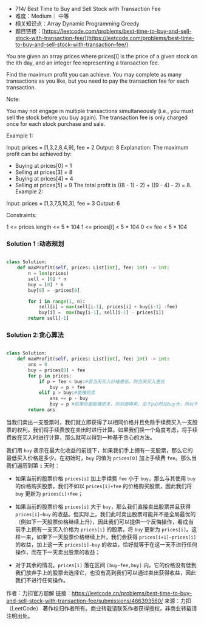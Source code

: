 * 714/ Best Time to Buy and Sell Stock with Transaction Fee
* 难度：Medium｜ 中等
* 相关知识点：Array Dynamic Programming Greedy
* 题目链接：[https://leetcode.com/problems/best-time-to-buy-and-sell-stock-with-transaction-fee/](https://leetcode.com/problems/best-time-to-buy-and-sell-stock-with-transaction-fee/)

You are given an array prices where prices[i] is the price of a given stock on the ith day, and an integer fee representing a transaction fee.

Find the maximum profit you can achieve. You may complete as many transactions as you like, but you need to pay the transaction fee for each transaction.

Note:

You may not engage in multiple transactions simultaneously (i.e., you must sell the stock before you buy again).
The transaction fee is only charged once for each stock purchase and sale.
 

Example 1:

Input: prices = [1,3,2,8,4,9], fee = 2
Output: 8
Explanation: The maximum profit can be achieved by:
- Buying at prices[0] = 1
- Selling at prices[3] = 8
- Buying at prices[4] = 4
- Selling at prices[5] = 9
The total profit is ((8 - 1) - 2) + ((9 - 4) - 2) = 8.
Example 2:

Input: prices = [1,3,7,5,10,3], fee = 3
Output: 6
 

Constraints:

1 <= prices.length <= 5 * 104
1 <= prices[i] < 5 * 104
0 <= fee < 5 * 104


### Solution 1 :动态规划
```python

class Solution:
    def maxProfit(self, prices: List[int], fee: int) -> int:
        n = len(prices)
        sell = [0] * n
        buy = [0] * n
        buy[0] = -prices[0]

        for i in range(1, n):
            sell[i] = max(sell[i-1], prices[i] + buy[i-1] -fee)
            buy[i] =  max(buy[i-1], sell[i-1] - prices[i])
        return sell[-1]
```


### Solution 2:贪心算法
```python

class Solution:
    def maxProfit(self, prices: List[int], fee: int) -> int:
        ans = 0
        buy = prices[0] + fee
        for p in prices:
            if p + fee < buy:#若当天买入价格更低，则当天买入更优
                buy = p + fee
            elif p > buy:#能赚则卖
                ans += p - buy 
                buy = p #如果后面能赚更多，则后面再卖，由于p必然比buy大，所以不影响后续买入
        return ans
```
当我们卖出一支股票时，我们就立即获得了以相同价格并且免除手续费买入一支股票的权利。我们将手续费放在卖出时进行计算。如果我们换一个角度考虑，将手续费放在买入时进行计算，那么就可以得到一种基于贪心的方法。

我们用 `buy` 表示在最大化收益的前提下，如果我们手上拥有一支股票，那么它的最低买入价格是多少。在初始时，`buy` 的值为 `prices[0]` 加上手续费 `fee`。那么当我们遍历到第 `i` 天时：

- 如果当前的股票价格 `prices[i]` 加上手续费 `fee` 小于 `buy`，那么与其使用 `buy` 的价格购买股票，我们不如以 `prices[i]+fee` 的价格购买股票，因此我们将 `buy` 更新为 `prices[i]+fee`；

- 如果当前的股票价格 `prices[i]` 大于 `buy`，那么我们直接卖出股票并且获得 `prices[i]−buy` 的收益。但实际上，我们此时卖出股票可能并不是全局最优的（例如下一天股票价格继续上升），因此我们可以提供一个反悔操作，看成当前手上拥有一支买入价格为 `prices[i]` 的股票，将 `buy` 更新为 `prices[i]`。这样一来，如果下一天股票价格继续上升，我们会获得 `prices[i+1]−prices[i]` 的收益，加上这一天 `prices[i]−buy` 的收益，恰好就等于在这一天不进行任何操作，而在下一天卖出股票的收益；

- 对于其余的情况，`prices[i]` 落在区间 `[buy−fee,buy]` 内，它的价格没有低到我们放弃手上的股票去选择它，也没有高到我们可以通过卖出获得收益，因此我们不进行任何操作。

作者：力扣官方题解
链接：https://leetcode.cn/problems/best-time-to-buy-and-sell-stock-with-transaction-fee/submissions/466393560/
来源：力扣（LeetCode）
著作权归作者所有。商业转载请联系作者获得授权，非商业转载请注明出处。


 
